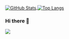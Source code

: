 <a href="https://github.com/zhyon404">
  <img align="center" alt="GitHub Stats" src="https://github-readme-stats.vercel.app/api?theme=radical&username=zhyon404&show_icons=true&include_all_commits=true" />
</a>
<a href="https://github.com/zhyon404">
  <img align="center" alt="Top Langs" src="https://github-readme-stats.vercel.app/api/top-langs/?theme=radical&username=zhyon404&layout=compact" />
</a>



### Hi there 👋

![](https://storage.googleapis.com/this-is-fine-images/this_is_fine.png)

<!--
**zhyon404/zhyon404** is a ✨ _special_ ✨ repository because its `README.md` (this file) appears on your GitHub profile.

Here are some ideas to get you started:

- 🔭 I’m currently working on ...
- 🌱 I’m currently learning ...
- 👯 I’m looking to collaborate on ...
- 🤔 I’m looking for help with ...
- 💬 Ask me about ...
- 📫 How to reach me: ...
- 😄 Pronouns: ...
- ⚡ Fun fact: ...
-->
